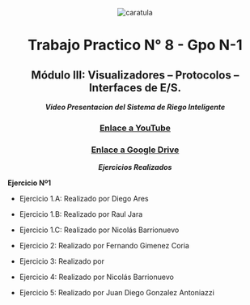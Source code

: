 <div align="center">

![caratula](https://github.com/user-attachments/assets/c421ebb9-bb06-43ec-bab3-834cb70d0cd0)


# Trabajo Practico N° 8 - Gpo N-1
## Módulo III: Visualizadores – Protocolos – Interfaces de E/S.

***Video Presentacion del Sistema de Riego Inteligente***

### [Enlace a YouTube](https://youtu.be/HFNuuXRi_qY)

### [Enlace a Google Drive](https://drive.google.com/file/d/1VrCQPlbpt5oJLwaJ8rRP2etMpY9KakNr/view?usp=sharing)

***Ejercicios Realizados***

</div>
    
**Ejercicio Nº1**     
       
- Ejercicio 1.A: Realizado por Diego Ares

- Ejercicio 1.B: Realizado por Raul Jara

- Ejercicio 1.C: Realizado por Nicolás Barrionuevo

- Ejercicio 2: Realizado por Fernando Gimenez Coria

- Ejercicio 3: Realizado por 

- Ejercicio 4: Realizado por Nicolás Barrionuevo

- Ejercicio 5: Realizado por Juan Diego Gonzalez Antoniazzi